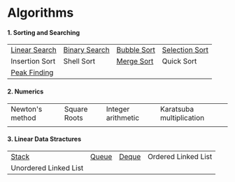 # Algorithms

#### 1. Sorting and Searching
|                                                              |                                                              |                                                              |                                                              |
| :----------------------------------------------------------- | ------------------------------------------------------------ | ------------------------------------------------------------ | ------------------------------------------------------------ |
| [Linear Search](https://github.com/shazzad-hasan/Algorithms/blob/main/Sorting%20and%20Searching/Linear_Search.py) | [Binary Search](https://github.com/shazzad-hasan/Algorithms/blob/main/Sorting%20and%20Searching/Binary_Search.py) | [Bubble Sort](https://github.com/shazzad-hasan/Algorithms/blob/main/Sorting%20and%20Searching/Bubble_Sort.py) | [Selection Sort](https://github.com/shazzad-hasan/Algorithms/blob/main/Sorting%20and%20Searching/Selection_Sort.py) |
| Insertion Sort                                               | Shell Sort                                                   | [Merge Sort](https://github.com/shazzad-hasan/Algorithms/blob/main/Sorting%20and%20Searching/Merge_Sort.py) | Quick Sort                                                   |
| [Peak Finding](https://github.com/shazzad-hasan/Algorithms/blob/main/Sorting%20and%20Searching/Peak_Element.py) |                                                              |                                                              |                                                              |

#### 2. Numerics

|                 |              |                    |                          |
| --------------- | ------------ | ------------------ | ------------------------ |
| Newton's method | Square Roots | Integer arithmetic | Karatsuba multiplication |
|                 |              |                    |                          |

#### 3. Linear Data Stractures

|                                                              |                                                              |                                                              |                     |
| ------------------------------------------------------------ | ------------------------------------------------------------ | ------------------------------------------------------------ | ------------------- |
| [Stack](https://github.com/shazzad-hasan/Algorithms/blob/main/linear_data_stractures/stack.py) | [Queue](https://github.com/shazzad-hasan/Algorithms/blob/main/linear_data_stractures/queue.py) | [Deque](https://github.com/shazzad-hasan/Algorithms/blob/main/linear_data_stractures/deque.py) | Ordered Linked List |
| Unordered Linked List                                        |                                                              |                                                              |                     |

